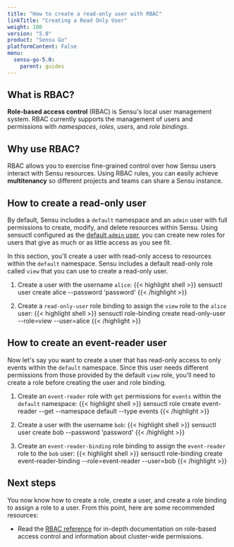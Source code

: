 ```yaml
---
title: "How to create a read-only user with RBAC"
linkTitle: "Creating a Read Only User"
weight: 100
version: "5.0"
product: "Sensu Go"
platformContent: False
menu: 
  sensu-go-5.0:
    parent: guides
---
```


## What is RBAC?
**Role-based access control** (RBAC) is Sensu's local user management system. RBAC currently supports the management of users and permissions with *namespaces*, *roles*, *users*, and *role bindings*.

## Why use RBAC?
RBAC allows you to exercise fine-grained control over how Sensu users interact 
with Sensu resources. Using RBAC rules, you can easily achieve **multitenancy** 
so different projects and teams can share a Sensu instance. 

## How to create a read-only user
By default, Sensu includes a `default` namespace and an `admin` user with full permissions to create, modify, and delete resources within Sensu.
Using sensuctl configured as the [default `admin` user][2], you can create new roles for users that give as much or as little access as you see fit.

In this section, you'll create a user with read-only access to resources within the `default` namespace.
Sensu includes a default read-only role called `view` that you can use to create a read-only user.

1. Create a user with the username `alice`:
{{< highlight shell >}}
sensuctl user create alice --password 'password'
{{< /highlight >}}

2. Create a `read-only-user` role binding to assign the `view` role to the `alice` user:
{{< highlight shell >}}
sensuctl role-binding create read-only-user --role=view --user=alice
{{< /highlight >}}

## How to create an event-reader user
Now let's say you want to create a user that has read-only access to only events within the `default` namespace.
Since this user needs different permissions from those provided by the default `view` role, you'll need to create a role before creating the user and role binding.

1. Create an `event-reader` role with `get` permissions for `events` within the `default` namespace:
{{< highlight shell >}}
sensuctl role create event-reader --get --namespace default --type events
{{< /highlight >}}

2. Create a user with the username `bob`:
{{< highlight shell >}}
sensuctl user create bob  --password 'password'
{{< /highlight >}}

3. Create an `event-reader-binding` role binding to assign the `event-reader` role to the `bob` user:
{{< highlight shell >}}
sensuctl role-binding create event-reader-binding --role=event-reader --user=bob
{{< /highlight >}}

## Next steps

You now know how to create a role, create a user, and create a role binding to assign a role to a user. From this point, here are some recommended resources:

* Read the [RBAC reference][1] for in-depth documentation on role-based access control and information about cluster-wide permissions.

[1]: ../../reference/rbac
[2]: ../../reference/rbac#default-user
